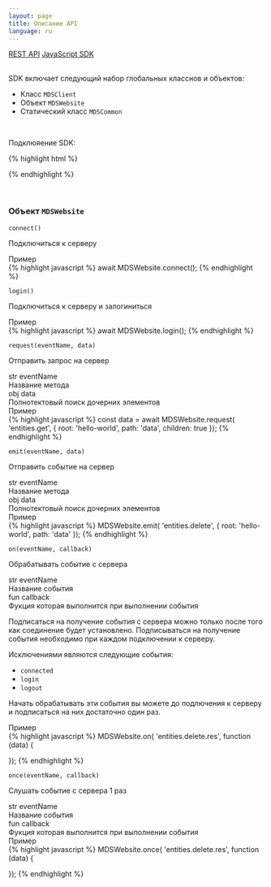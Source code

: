 ```yaml
---
layout: page
title: Описание API
language: ru
---
```


<div class="page-tab-list">
    <a href="/ru/docs/api" class="page-tab">REST API</a>
    <a href="/ru/docs/api/websocket" class="page-tab page-tab--active">JavaScript SDK</a>
</div>

<br />

SDK включает следующий набор глобальных класснов и объектов:

* Класс ```MDSClient```
* Объект ```MDSWebsite```
* Статический класс ```MDSCommon```

<br />

Подклюяение SDK:

{% highlight html %}
<script src="https://web20.site/js/dist/web2.0.js"></script>
{% endhighlight %}

<br />

### Объект ```MDSWebsite```


<section class="feature__section">
  <div class="row">
    <div class="col-md-4">
      <div class="highlighter-rouge">
        <pre class="highlight"><code class="feature__method_name">connect()</code></pre>
      </div>
      <p class="feature__subtitle">Подключиться к серверу</p>
      <p></p>
    </div>
    <div class="col-md-8">
      <div class="feature__code_example">Пример</div>
{% highlight javascript %}
await MDSWebsite.connect();
{% endhighlight %}
    </div>
  </div>
</section>





<section class="feature__section">
  <div class="row">
    <div class="col-md-4">
      <div class="highlighter-rouge">
        <pre class="highlight"><code class="feature__method_name">login()</code></pre>
      </div>
      <p class="feature__subtitle">Подключиться к серверу и залогиниться</p>
      <p></p>
    </div>
    <div class="col-md-8">
      <div class="feature__code_example">Пример</div>
{% highlight javascript %}
await MDSWebsite.login();
{% endhighlight %}
    </div>
  </div>
</section>




<section class="feature__section">
  <div class="row">
    <div class="col-md-4">
      <div class="highlighter-rouge">
        <pre class="highlight"><code class="feature__method_name">request(eventName, data)</code></pre>
      </div>
      <p class="feature__subtitle">Отправить запрос на сервер</p>
      <p></p>
    </div>
    <div class="col-md-8">
      <div class="row">
        <div class="col-md-4">
          <div class="highlighter__var">
            <span class="highlight__var_type highlight__var_type--str">str</span> eventName
          </div>
        </div>
        <div class="col-md-8">
          Название метода
        </div>
      </div>
      <div class="row">
        <div class="col-md-4">
          <div class="highlighter__var">
            <span class="highlight__var_type highlight__var_type--array">obj</span> data
          </div>
        </div>
        <div class="col-md-8">
          Полнотектовый поиск дочерних элементов
        </div>
      </div>
      <div class="feature__code_example">Пример</div>
{% highlight javascript %}
const data =
  await MDSWebsite.request(
    'entities.get', {
      root: 'hello-world',
      path: 'data',
      children: true
    });
{% endhighlight %}
    </div>
  </div>
</section>

<section class="feature__section">
  <div class="row">
    <div class="col-md-4">
      <div class="highlighter-rouge">
        <pre class="highlight"><code class="feature__method_name">emit(eventName, data)</code></pre>
      </div>
      <p class="feature__subtitle">Отправить событие на сервер</p>
      <p></p>
    </div>
    <div class="col-md-8">
      <div class="row">
        <div class="col-md-4">
          <div class="highlighter__var">
            <span class="highlight__var_type highlight__var_type--str">str</span> eventName
          </div>
        </div>
        <div class="col-md-8">
          Название метода
        </div>
      </div>
      <div class="row">
        <div class="col-md-4">
          <div class="highlighter__var">
            <span class="highlight__var_type highlight__var_type--array">obj</span> data
          </div>
        </div>
        <div class="col-md-8">
          Полнотектовый поиск дочерних элементов
        </div>
      </div>
      <div class="feature__code_example">Пример</div>
{% highlight javascript %}
MDSWebsite.emit(
  'entities.delete', {
    root: 'hello-world',
    path: 'data'
  });
{% endhighlight %}
    </div>
  </div>
</section>

<section class="feature__section">
  <div class="row">
    <div class="col-md-4">
      <div class="highlighter-rouge">
        <pre class="highlight"><code class="feature__method_name">on(eventName, callback)</code></pre>
      </div>
      <p class="feature__subtitle">Обрабатывать событие с сервера</p>
    </div>
    <div class="col-md-8">
      <div class="row">
        <div class="col-md-4">
          <div class="highlighter__var">
            <span class="highlight__var_type highlight__var_type--str">str</span> eventName
          </div>
        </div>
        <div class="col-md-8">
          Название события
        </div>
      </div>
      <div class="row">
        <div class="col-md-4">
          <div class="highlighter__var">
            <span class="highlight__var_type highlight__var_type--function">fun</span> callback
          </div>
        </div>
        <div class="col-md-8">
          Фукция которая выполнится при выполнении события
        </div>
      </div>
      <p>
        Подписаться на получение события с сервера можно только
        после того как соединение будет установлено. Подписываться на
        получение события необходимо при каждом подключении к серверу.
      </p>
      <p>
        Исключениями являются следующие события:
        <ul>
          <li><code>connected</code></li>
          <li><code>login</code></li>
          <li><code>logout</code></li>
        </ul>
        Начать обрабатывать эти события вы можете до подлючения к серверу и
        подписаться на них достаточно один раз.
      </p>
      <div class="feature__code_example">Пример</div>
{% highlight javascript %}
MDSWebsite.on(
  'entities.delete.res', function (data) {
    
  });
{% endhighlight %}
    </div>
  </div>
</section>


<section class="feature__section">
  <div class="row">
    <div class="col-md-4">
      <div class="highlighter-rouge">
        <pre class="highlight"><code class="feature__method_name">once(eventName, callback)</code></pre>
      </div>
      <p class="feature__subtitle">Слушать событие с сервера 1 раз</p>
      <p></p>
    </div>
    <div class="col-md-8">
      <div class="row">
        <div class="col-md-4">
          <div class="highlighter__var">
            <span class="highlight__var_type highlight__var_type--str">str</span> eventName
          </div>
        </div>
        <div class="col-md-8">
          Название события
        </div>
      </div>
      <div class="row">
        <div class="col-md-4">
          <div class="highlighter__var">
            <span class="highlight__var_type highlight__var_type--function">fun</span> callback
          </div>
        </div>
        <div class="col-md-8">
          Фукция которая выполнится при выполнении события
        </div>
      </div>
      <div class="feature__code_example">Пример</div>
{% highlight javascript %}
MDSWebsite.once(
  'entities.delete.res', function (data) {
    
  });
{% endhighlight %}
    </div>
  </div>
</section>